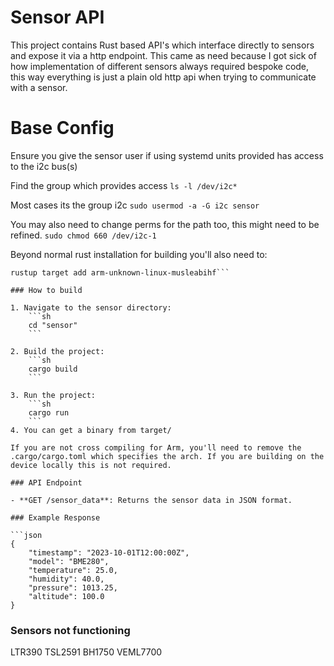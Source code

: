 # Sensor API

This project contains Rust based API's which interface directly to sensors and expose it via a http endpoint. This came as need because I got sick of how implementation of different sensors always required bespoke code, this way everything is just a plain old http api when trying to communicate with a sensor.

# Base Config
Ensure you give the sensor user if using systemd units provided has access to the i2c bus(s)

Find the group which provides access
```ls -l /dev/i2c*```

Most cases its the group i2c
```sudo usermod -a -G i2c sensor```

You may also need to change perms for the path too, this might need to be refined.
```sudo chmod 660 /dev/i2c-1```

Beyond normal rust installation for building you'll also need to:

```sudo apt-get install pkg-config libssl-dev musl-tools gcc-arm-linux-gnueabihf
rustup target add arm-unknown-linux-musleabihf```

### How to build

1. Navigate to the sensor directory:
    ```sh
    cd "sensor"
    ```

2. Build the project:
    ```sh
    cargo build
    ```

3. Run the project:
    ```sh
    cargo run
    ```
4. You can get a binary from target/

If you are not cross compiling for Arm, you'll need to remove the .cargo/cargo.toml which specifies the arch. If you are building on the device locally this is not required.

### API Endpoint

- **GET /sensor_data**: Returns the sensor data in JSON format.

### Example Response

```json
{
    "timestamp": "2023-10-01T12:00:00Z",
    "model": "BME280",
    "temperature": 25.0,
    "humidity": 40.0,
    "pressure": 1013.25,
    "altitude": 100.0
}
```
### Sensors not functioning
LTR390
TSL2591
BH1750
VEML7700